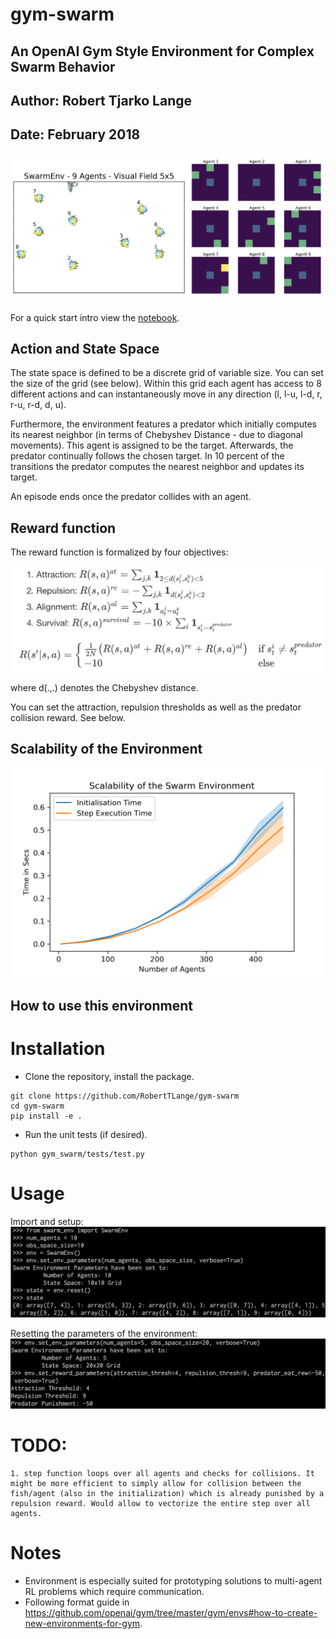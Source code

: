 # gym-swarm
## An OpenAI Gym Style Environment for Complex Swarm Behavior
## Author: Robert Tjarko Lange
## Date: February 2018

![](gym_swarm/images/env_illustration.png)

For a quick start intro view the [notebook](tryout_swarm_env.ipynb).

## Action and State Space

The state space is defined to be a discrete grid of variable size. You can set the size of the grid (see below). Within this grid each agent has access to 8 different actions and can instantaneously move in any direction (l, l-u, l-d, r, r-u, r-d, d, u).

Furthermore, the environment features a predator which initially computes its nearest neighbor (in terms of Chebyshev Distance - due to diagonal movements). This agent is assigned to be the target. Afterwards, the predator continually follows the chosen target. In 10 percent of the transitions the predator computes the nearest neighbor and updates its target.

An episode ends once the predator collides with an agent.

## Reward function

The reward function is formalized by four objectives:

![](gym_swarm/images/reward.png)

where d(.,.) denotes the Chebyshev distance.

You can set the attraction, repulsion thresholds as well as the predator collision reward. See below.

## Scalability of the Environment

![](gym_swarm/images/scalability.png)


## How to use this environment

# Installation

* Clone the repository, install the package.
```
git clone https://github.com/RobertTLange/gym-swarm
cd gym-swarm
pip install -e .
```

* Run the unit tests (if desired).
```
python gym_swarm/tests/test.py
```

# Usage

Import and setup:
![](gym_swarm/images/setup_env.png)

Resetting the parameters of the environment:
![](gym_swarm/images/set_params.png)

# TODO:
    1. step function loops over all agents and checks for collisions. It might be more efficient to simply allow for collision between the fish/agent (also in the initialization) which is already punished by a repulsion reward. Would allow to vectorize the entire step over all agents.

# Notes
* Environment is especially suited for prototyping solutions to multi-agent RL problems which require communication.
* Following format guide in https://github.com/openai/gym/tree/master/gym/envs#how-to-create-new-environments-for-gym.
